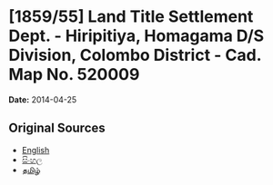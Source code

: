 # [1859/55] Land Title Settlement Dept. - Hiripitiya, Homagama D/S Division, Colombo District - Cad. Map No. 520009

**Date:** 2014-04-25

## Original Sources

- [English](https://documents.gov.lk/view/extra-gazettes/2014/4/1859-55_E.pdf)
- [සිංහල](https://documents.gov.lk/view/extra-gazettes/2014/4/1859-55_S.pdf)
- [தமிழ்](https://documents.gov.lk/view/extra-gazettes/2014/4/1859-55_T.pdf)
